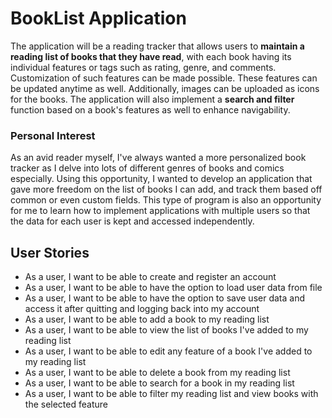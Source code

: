 # BookList Application

The application will be a reading tracker that allows users to __maintain a reading list of books that they have read__, with each book having its individual features or tags such as rating, genre, and comments. Customization of such features can be made possible. These features can be updated anytime as well. Additionally, images can be uploaded as icons for the books. The application will also implement a __search and filter__ function based on a book's features as well to enhance navigability.

### Personal Interest
As an avid reader myself, I've always wanted a more personalized book tracker as I delve into lots of different genres of books and comics especially. Using this opportunity, I wanted to develop an application that gave more freedom on the list of books I can add, and track them based off common or even custom fields. This type of program is also an opportunity for me to learn how to implement applications with multiple users so that the data for each user is kept and accessed independently.

## User Stories
- As a user, I want to be able to create and register an account
- As a user, I want to be able to have the option to load user data from file
- As a user, I want to be able to have the option to save user data and access it after quitting and logging back into my account
- As a user, I want to be able to add a book to my reading list
- As a user, I want to be able to view the list of books I've added to my reading list
- As a user, I want to be able to edit any feature of a book I've added to my reading list
- As a user, I want to be able to delete a book from my reading list
- As a user, I want to be able to search for a book in my reading list
- As a user, I want to be able to filter my reading list and view books with the selected feature